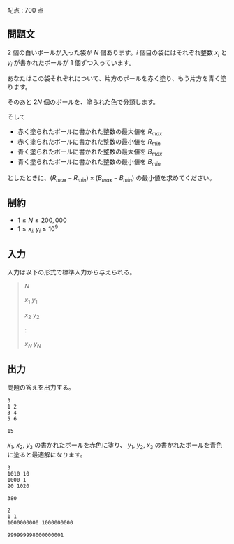 配点 : $700$ 点

## 問題文

$2$ 個の白いボールが入った袋が $N$ 個あります。$i$ 個目の袋にはそれぞれ整数 $x_i$ と $y_i$ が書かれたボールが $1$ 個ずつ入っています。

あなたはこの袋それぞれについて、片方のボールを赤く塗り、もう片方を青く塗ります。

そのあと $2N$ 個のボールを、塗られた色で分類します。

そして

- 赤く塗られたボールに書かれた整数の最大値を $R_{max}$
- 赤く塗られたボールに書かれた整数の最小値を $R_{min}$
- 青く塗られたボールに書かれた整数の最大値を $B_{max}$
- 青く塗られたボールに書かれた整数の最小値を $B_{min}$

としたときに、$(R_{max} - R_{min}) \times (B_{max} - B_{min})$ の最小値を求めてください。

## 制約

- $1 \leq N \leq 200,000$
- $1 \leq x_i, y_i \leq 10^9$

## 入力

入力は以下の形式で標準入力から与えられる。

> $N$
> 
> $x_1$ $y_1$
> 
> $x_2$ $y_2$
> 
> :
> 
> $x_N$ $y_N$

## 出力

問題の答えを出力する。

```input1
3
1 2
3 4
5 6
```

```output1
15
```

$x_1$, $x_2$, $y_3$ の書かれたボールを赤色に塗り、
$y_1$, $y_2$, $x_3$ の書かれたボールを青色に塗ると最適解になります。

```input2
3
1010 10
1000 1
20 1020
```

```output2
380
```

```input3
2
1 1
1000000000 1000000000
```

```output3
999999998000000001
```